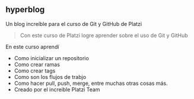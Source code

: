## hyperblog
Un blog increíble para el curso de Git y GitHub de Platzi
> Con este curso de Platzi logre aprender sobre el uso de Git y GitHub 

En este curso aprendí

* Como inicializar un repositorio 
* Como crear ramas
* Como crear tags
* Como son los flujos de trabjo 
* Como hacer pull, push, merge, entre muchas otras cosas más. 
* Creado por el increible Platzi Team
